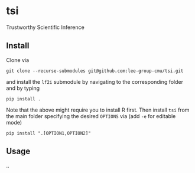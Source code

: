 # tsi
Trustworthy Scientific Inference


## Install

Clone via

```commandline
git clone --recurse-submodules git@github.com:lee-group-cmu/tsi.git
```

and install the `lf2i` submodule by navigating to the corresponding folder and by typing

```commandline
pip install .
```

Note that the above might require you to install R first. Then install `tsi` from the main folder specifying the desired `OPTIONS` via (add `-e` for editable mode)

```commandline
pip install ".[OPTION1,OPTION2]"
```

## Usage

..